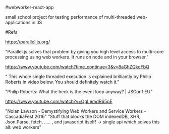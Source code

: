 #webworker-react-app

small school project for testing performance of multi-threaded web-applications in JS

#Refs

https://parallel.js.org/

"Parallel.js solves that problem by giving you high level access to multi-core processing using web workers. It runs on node and in your browser."

https://www.youtube.com/watch?time_continue=3&v=8aGhZQkoFbQ

" This whole single threaded execution is explained brilliantly by Philip Roberts in video below. You should definitely watch it." 

"Philip Roberts: What the heck is the event loop anyway? | JSConf EU"

https://www.youtube.com/watch?v=OgLemdR65pE

"Nolan Lawson - Demystifying Web Workers and Service Workers - CascadiaFest 2016"
"Stuff that blocks the DOM indexedDB, XHR, Json.Parse, fetch, ..... , and javascript itself!
-> single api which solves this all: web workers"
